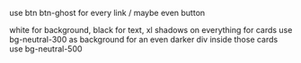 use btn btn-ghost for every link / maybe even button

white for background, black for text,
xl shadows on everything
for cards use bg-neutral-300 as background
for an even darker div inside those cards use bg-neutral-500